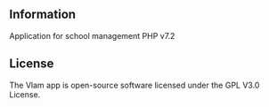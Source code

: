 ## Information

Application for school management
PHP v7.2

## License

The Vlam app is open-source software licensed under the GPL V3.0 License.
